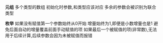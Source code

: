 **元组**
多个类型的数组
初始化时参数,和类型应该对应
多余的参数会被识别为联合类型

**枚举**
如果没有赋值第一个参数始终从0开始
增量始终为1,即便是小数增量也是1
避免后面自动的增量覆盖前面手动赋值的项
如果最后一个被赋值的项(非常数),无法用于后续计算,后续参数会因为未被赋值而报错

